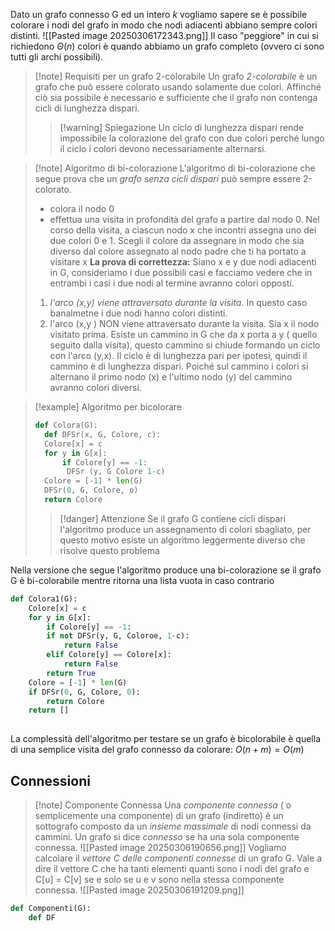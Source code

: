Dato un grafo connesso G ed un intero *k* vogliamo sapere se è possibile colorare i nodi del grafo in modo che nodi adiacenti abbiano sempre colori distinti.
![[Pasted image 20250306172343.png]]
Il caso "peggiore" in cui si richiedono $\Theta (n)$ colori è quando abbiamo un grafo completo (ovvero ci sono tutti gli archi possibili).
>[!note] Requisiti per un grafo 2-colorabile
>Un grafo *2-colorabile* è un grafo che può essere colorato usando solamente due colori.
>Affinché ciò sia possibile è necessario e sufficiente che il grafo non contenga cicli di lunghezza dispari.
>>[!warning] Spiegazione
>>Un ciclo di lunghezza dispari rende impossibile la colorazione del grafo con due colori perché lungo il ciclo i colori devono necessariamente alternarsi.

>[!note] Algoritmo di bi-colorazione
>L'algoritmo di bi-colorazione che segue prova che un *grafo senza cicli dispari* può sempre essere 2-colorato.
>- colora il nodo 0
>- effettua una visita in profondità del grafo a partire dal nodo 0.  Nel corso della visita, a ciascun nodo x che incontri assegna uno dei due colori 0 e 1. Scegli il colore da assegnare in modo che sia diverso dal colore assegnato al nodo padre che ti ha portato a visitare x
>**La prova di correttezza:** Siano x  e y due nodi adiacenti in G, consideriamo i due possibili casi e facciamo vedere che in entrambi i casi i due nodi al termine avranno colori opposti.
>1) *l'arco (x,y) viene attraversato durante la visita.* In questo caso banalmetne i due nodi hanno colori distinti.
>2) l'arco (x,y ) NON viene attraversato durante la visita. Sia x il nodo visitato prima. Esiste un cammino in G che da x porta a y ( quello seguito dalla visita), questo cammino si chiude formando un ciclo con l'arco (y,x). Il ciclo è di lunghezza pari per ipotesi, quindi il cammino è di lunghezza dispari. Poiché sul cammino i colori si alternano il primo nodo (x) e l'ultimo nodo (y) del cammino avranno colori diversi.

>[!example] Algoritmo per bicolorare
>```Python
>def Colora(G):
>	def DFSr(x, G, Colore, c):
>	Colore[x] = c
>	for y in G[x]:
>		if Colore[y] == -1:
>		 DFSr (y, G Colore 1-c)
>	Colore = [-1] * len(G)
>	DFSr(0, G, Colore, o)
>	return Colore
>```
>>[!danger] Attenzione
>>Se il grafo G contiene cicli dispari l'algoritmo produce un assegnamento di colori sbagliato, per questo motivo esiste un algoritmo leggermente diverso che risolve questo problema

Nella versione che segue l'algoritmo produce una bi-colorazione se il grafo G è bi-colorabile mentre ritorna una lista vuota in caso contrario
```Python
def Colora1(G):
	Colore[x] = c
	for y in G[x]:
		if Colore[y] == -1:
		if not DFSr(y, G, Coloroe, 1-c):
			return False
		elif Colore[y] == Colore[x]:
			return False
		return True
	Colore = [-1] * len(G)
	if DFSr(0, G, Colore, 0):
		return Colore
	return []
	
```
La complessità dell'algoritmo per testare se un grafo è bicolorabile è quella di una semplice visita del grafo connesso da colorare:
$O(n+m)=O(m)$

## Connessioni
>[!note] Componente Connessa
>Una *componente connessa* ( o semplicemente una componente) di un grafo (indiretto) è un sottografo composto da un *insieme massimale* di nodi connessi da cammini.
>Un grafo si dice *connesso* se ha una sola componente connessa.
>![[Pasted image 20250306190656.png]]
>Vogliamo calcolare il *vettore C delle componenti connesse* di un grafo G. Vale a dire il vettore C che ha tanti elementi quanti sono i nodi del grafo e C[u] = C[v] se  e solo se u e v sono nella stessa componente connessa.
>![[Pasted image 20250306191209.png]]

```Python
def Componenti(G):
	def DF
```




 




